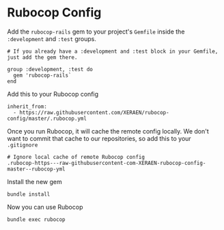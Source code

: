 # Rubocop Config

Add the `rubocop-rails` gem to your project's `Gemfile` inside the `:development` and `:test` groups.

```
# If you already have a :development and :test block in your Gemfile, just add the gem there.

group :development, :test do
  gem 'rubocop-rails`
end

```

Add this to your Rubocop config

```
inherit_from:
  - https://raw.githubusercontent.com/XERAEN/rubocop-config/master/.rubocop.yml
```

Once you run Rubocop, it will cache the remote config locally.  We don't want to commit that cache
to our repositories, so add this to your `.gitignore`

```
# Ignore local cache of remote Rubocop config
.rubocop-https---raw-githubusercontent-com-XERAEN-rubocop-config-master--rubocop-yml
```

Install the new gem

```
bundle install
```

Now you can use Rubocop

```
bundle exec rubocop
```
